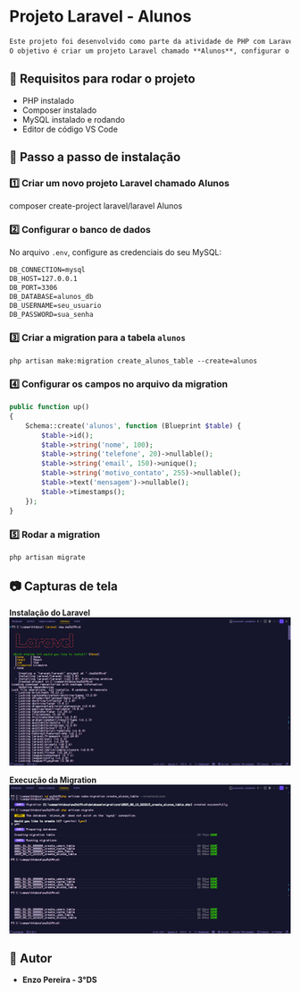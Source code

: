 # Projeto Laravel - Alunos
````markdown
Este projeto foi desenvolvido como parte da atividade de PHP com Laravel e MySQL.  
O objetivo é criar um projeto Laravel chamado **Alunos**, configurar o banco de dados MySQL e gerar uma tabela `alunos` via migration.
````

## 🚀 Requisitos para rodar o projeto

- PHP instalado
- Composer instalado
- MySQL instalado e rodando
- Editor de código VS Code

## 📌 Passo a passo de instalação

### 1️⃣ Criar um novo projeto Laravel chamado **Alunos**

composer create-project laravel/laravel Alunos

### 2️⃣ Configurar o banco de dados

No arquivo `.env`, configure as credenciais do seu MySQL:

```env
DB_CONNECTION=mysql
DB_HOST=127.0.0.1
DB_PORT=3306
DB_DATABASE=alunos_db
DB_USERNAME=seu_usuario
DB_PASSWORD=sua_senha
```

### 3️⃣ Criar a migration para a tabela `alunos`

```
php artisan make:migration create_alunos_table --create=alunos
```

### 4️⃣ Configurar os campos no arquivo da migration

```php
public function up()
{
    Schema::create('alunos', function (Blueprint $table) {
        $table->id();
        $table->string('nome', 100);
        $table->string('telefone', 20)->nullable();
        $table->string('email', 150)->unique();
        $table->string('motivo_contato', 255)->nullable();
        $table->text('mensagem')->nullable();
        $table->timestamps();
    });
}
```

### 5️⃣ Rodar a migration

```bash
php artisan migrate
```


## 📷 Capturas de tela

**Instalação do Laravel**
![Instalação do Laravel](docs/instalacao_laravel.png)

**Execução da Migration**
![Execução da Migration](docs/migration_laravel.png)

## 📜 Autor

* **Enzo Pereira - 3°DS**